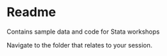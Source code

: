 # Readme
Contains sample data and code for Stata workshops

Navigate to the folder that relates to your session. 
